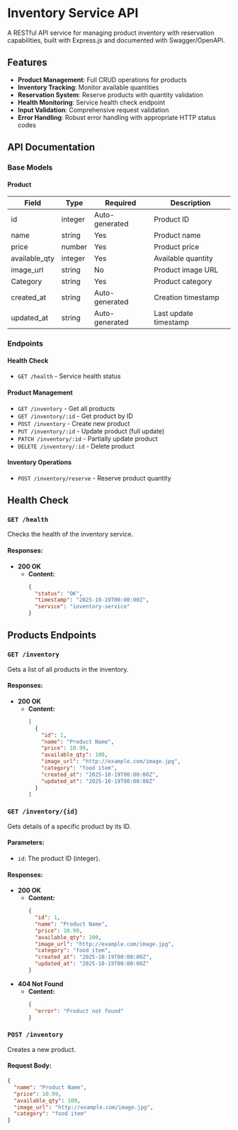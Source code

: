 # Inventory Service API

A RESTful API service for managing product inventory with reservation capabilities, built with Express.js and documented with Swagger/OpenAPI.

## Features

- **Product Management**: Full CRUD operations for products
- **Inventory Tracking**: Monitor available quantities
- **Reservation System**: Reserve products with quantity validation
- **Health Monitoring**: Service health check endpoint
- **Input Validation**: Comprehensive request validation
- **Error Handling**: Robust error handling with appropriate HTTP status codes

## API Documentation

### Base Models

#### Product
| Field | Type | Required | Description |
|-------|------|----------|-------------|
| id | integer | Auto-generated | Product ID |
| name | string | Yes | Product name |
| price | number | Yes | Product price |
| available_qty | integer | Yes | Available quantity |
| image_url | string | No | Product image URL | 
| Category  |string   |Yes|Product category|
| created_at | string | Auto-generated | Creation timestamp |
| updated_at | string | Auto-generated | Last update timestamp |

### Endpoints


#### Health Check
- `GET /health` - Service health status

#### Product Management
- `GET /inventory` - Get all products
- `GET /inventory/:id` - Get product by ID
- `POST /inventory` - Create new product
- `PUT /inventory/:id` - Update product (full update)
- `PATCH /inventory/:id` - Partially update product
- `DELETE /inventory/:id` - Delete product

#### Inventory Operations
- `POST /inventory/reserve` - Reserve product quantity


## Health Check

### `GET /health`

Checks the health of the inventory service.

#### Responses:
- **200 OK**
  - **Content:**
    ```json
    {
      "status": "OK",
      "timestamp": "2025-10-19T00:00:00Z",
      "service": "inventory-service"
    }
    ```

## Products Endpoints

### `GET /inventory`

Gets a list of all products in the inventory.

#### Responses:
- **200 OK**
  - **Content:**
    ```json
    [
      {
        "id": 1,
        "name": "Product Name",
        "price": 10.99,
        "available_qty": 100,
        "image_url": "http://example.com/image.jpg",
        "category": "food item",
        "created_at": "2025-10-19T00:00:00Z",
        "updated_at": "2025-10-19T00:00:00Z"
      }
    ]
    ```

### `GET /inventory/{id}`

Gets details of a specific product by its ID.

#### Parameters:
- `id`: The product ID (integer).

#### Responses:
- **200 OK**
  - **Content:**
    ```json
    {
      "id": 1,
      "name": "Product Name",
      "price": 10.99,
      "available_qty": 100,
      "image_url": "http://example.com/image.jpg",
      "category": "food item",
      "created_at": "2025-10-19T00:00:00Z",
      "updated_at": "2025-10-19T00:00:00Z"
    }
    ```
- **404 Not Found**
  - **Content:**
    ```json
    {
      "error": "Product not found"
    }
    ```

### `POST /inventory`

Creates a new product.

#### Request Body:
```json
{
  "name": "Product Name",
  "price": 10.99,
  "available_qty": 100,
  "image_url": "http://example.com/image.jpg",
  "category": "food item"
}
